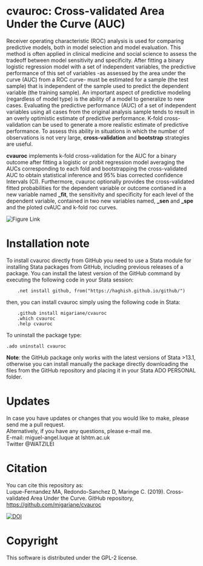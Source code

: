 # cvauroc: Cross-validated Area Under the Curve (AUC)

Receiver operating characteristic (ROC) analysis is used for comparing predictive models, both in model selection and model evaluation. This method is often applied in clinical medicine and social science to assess the tradeoff between model sensitivity and specificity. After fitting a binary logistic regression model with a set of independent variables, the predictive performance of this set of variables -as assessed by the area under the curve (AUC) from a ROC curve- must be estimated for a sample (the test sample) that is independent of the sample used to predict the dependent variable (the training sample). An important aspect of predictive modeling (regardless of model type) is the ability of a model to generalize to new cases. Evaluating the predictive performance (AUC) of a set of independent variables using all cases from the original analysis sample tends to result in an overly optimistic estimate of predictive performance. K-fold cross-validation can be used to generate a more realistic estimate of predictive performance. To assess this ability in situations in which the number of observations is not very large, **cross-validation** and **bootstrap** strategies are useful.   

**cvauroc** implements k-fold cross-validation for the AUC for a binary outcome after fitting a logistic or probit regression model averaging the AUCs corresponding to each fold and bootstrapping the cross-validated AUC to obtain statistical inference and 95\% bias corrected confidence Intervals (CI). Furthermore, cvauroc optionally provides the cross-validated fitted probabilities for the dependent variable or outcome contianed in a new variable named **_fit**, the sensitivity and specificity for each level of the dependent variable, contained in two new variables named, **_sen** and **_spe** and the ploted cvAUC and k-fold roc curves.

![Figure Link](https://github.com/migariane/cvAURCO/blob/master/cvROC.png)  

# Installation note 

To install cvauroc directly from GitHub you need to use a Stata module for installing Stata packages from GitHub, including previous releases of a package. You can install the latest version of the GitHub command by executing the following code in your Stata session:    

        .net install github, from("https://haghish.github.io/github/")  

then, you can install cvauroc simply using the following code in Stata:   
        
        .github install migariane/cvauroc  
        .which cvauroc  
        .help cvauroc 

To uninstall the package type:      

 	.ado uninstall cvauroc      

**Note**: the GitHub package only works with the latest versions of Stata >13.1, otherwise you can install manually the package directly downloading the files from the GitHub repository and placing it in your Stata ADO PERSONAL folder.    

# Updates

In case you have updates or changes that you would like to make, please send me a pull request.    
Alternatively, if you have any questions, please e-mail me.    
E-mail: miguel-angel.luque at lshtm.ac.uk      
Twitter @WATZILEI        

# Citation

You can cite this repository as:  
Luque-Fernandez MA,  Redondo-Sanchez D, Maringe C. (2019). Cross-validated Area Under the Curve. GitHub repository, https://github.com/migariane/cvauroc      

[![DOI](https://zenodo.org/badge/84948386.svg)](https://zenodo.org/badge/latestdoi/84948386)

# Copyright

This software is distributed under the GPL-2 license.  



